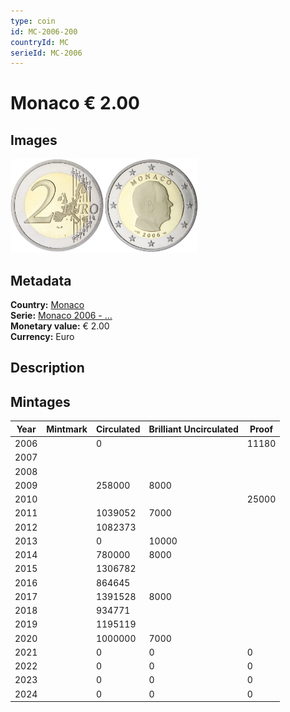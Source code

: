 ```yaml
---
type: coin
id: MC-2006-200
countryId: MC
serieId: MC-2006
---
```


# Monaco € 2.00

## Images

<img src="../../../Images/common-2002-200.webp" height="150" alt="Front image"><img src="Images/monaco-2006-200.webp" height="150" alt="Back image">

## Metadata

**Country:** [Monaco](../index.md)\
**Serie:** [Monaco 2006 - ...](index.md)\
**Monetary value:** € 2.00\
**Currency:** Euro

## Description

## Mintages

| Year | Mintmark | Circulated | Brilliant Uncirculated | Proof |
| ---- | -------- | ---------- | ---------------------- | ----- |
| 2006 |          | 0          |                        | 11180 |
| 2007 |          |            |                        |       |
| 2008 |          |            |                        |       |
| 2009 |          | 258000     | 8000                   |       |
| 2010 |          |            |                        | 25000 |
| 2011 |          | 1039052    | 7000                   |       |
| 2012 |          | 1082373    |                        |       |
| 2013 |          | 0          | 10000                  |       |
| 2014 |          | 780000     | 8000                   |       |
| 2015 |          | 1306782    |                        |       |
| 2016 |          | 864645     |                        |       |
| 2017 |          | 1391528    | 8000                   |       |
| 2018 |          | 934771     |                        |       |
| 2019 |          | 1195119    |                        |       |
| 2020 |          | 1000000    | 7000                   |       |
| 2021 |          | 0          | 0                      | 0     |
| 2022 |          | 0          | 0                      | 0     |
| 2023 |          | 0          | 0                      | 0     |
| 2024 |          | 0          | 0                      | 0     |
